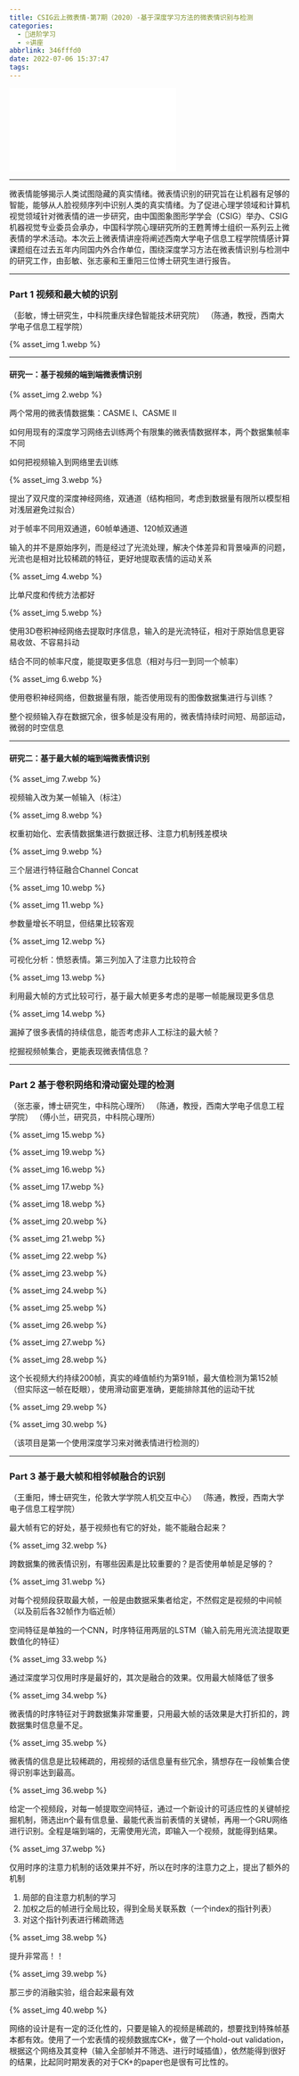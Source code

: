 ```yaml
---
title: CSIG云上微表情-第7期（2020）-基于深度学习方法的微表情识别与检测
categories:
  - 🌙进阶学习
  - ⭐讲座
abbrlink: 346fffd0
date: 2022-07-06 15:37:47
tags:
---
```


<iframe src="//player.bilibili.com/player.html?aid=627623900&bvid=BV1At4y1e7ck&cid=250990541&page=1" scrolling="no" border="0" frameborder="no" framespacing="0" allowfullscreen="true"> </iframe>

<!--more-->

***

微表情能够揭示人类试图隐藏的真实情绪。微表情识别的研究旨在让机器有足够的智能，能够从人脸视频序列中识别人类的真实情绪。为了促进心理学领域和计算机视觉领域针对微表情的进一步研究，由中国图象图形学学会（CSIG）举办、CSIG机器视觉专业委员会承办，中国科学院心理研究所的王甦菁博士组织一系列云上微表情的学术活动。本次云上微表情讲座将阐述西南大学电子信息工程学院情感计算课题组在过去五年内同国内外合作单位，围绕深度学习方法在微表情识别与检测中的研究工作，由彭敏、张志豪和王重阳三位博士研究生进行报告。

***

### Part 1 视频和最大帧的识别

（彭敏，博士研究生，中科院重庆绿色智能技术研究院）
（陈通，教授，西南大学电子信息工程学院）

{% asset_img 1.webp %}

***

#### 研究一：基于视频的端到端微表情识别

{% asset_img 2.webp %}

两个常用的微表情数据集：CASME I、CASME II

如何用现有的深度学习网络去训练两个有限集的微表情数据样本，两个数据集帧率不同

如何把视频输入到网络里去训练

{% asset_img 3.webp %}

提出了双尺度的深度神经网络，双通道（结构相同，考虑到数据量有限所以模型相对浅层避免过拟合）

对于帧率不同用双通道，60帧单通道、120帧双通道

输入的并不是原始序列，而是经过了光流处理，解决个体差异和背景噪声的问题，光流也是相对比较稀疏的特征，更好地提取表情的运动关系

{% asset_img 4.webp %}

比单尺度和传统方法都好

{% asset_img 5.webp %}

使用3D卷积神经网络去提取时序信息，输入的是光流特征，相对于原始信息更容易收敛、不容易抖动

结合不同的帧率尺度，能提取更多信息（相对与归一到同一个帧率）

{% asset_img 6.webp %}

使用卷积神经网络，但数据量有限，能否使用现有的图像数据集进行与训练？

整个视频输入存在数据冗余，很多帧是没有用的，微表情持续时间短、局部运动，微弱的时空信息

***

#### 研究二：基于最大帧的端到端微表情识别

{% asset_img 7.webp %}

视频输入改为某一帧输入（标注）

{% asset_img 8.webp %}

权重初始化、宏表情数据集进行数据迁移、注意力机制残差模块

{% asset_img 9.webp %}

三个层进行特征融合Channel Concat

{% asset_img 10.webp %}

{% asset_img 11.webp %}

参数量增长不明显，但结果比较客观

{% asset_img 12.webp %}

可视化分析：愤怒表情。第三列加入了注意力比较符合

{% asset_img 13.webp %}

利用最大帧的方式比较可行，基于最大帧更多考虑的是哪一帧能展现更多信息

{% asset_img 14.webp %}

漏掉了很多表情的持续信息，能否考虑非人工标注的最大帧？

挖掘视频帧集合，更能表现微表情信息？

***

### Part 2 基于卷积网络和滑动窗处理的检测

（张志豪，博士研究生，中科院心理所）
（陈通，教授，西南大学电子信息工程学院）
（傅小兰，研究员，中科院心理所）

{% asset_img 15.webp %}

{% asset_img 19.webp %}

{% asset_img 16.webp %}

{% asset_img 17.webp %}

{% asset_img 18.webp %}

{% asset_img 20.webp %}

{% asset_img 21.webp %}

{% asset_img 22.webp %}

{% asset_img 23.webp %}

{% asset_img 24.webp %}

{% asset_img 25.webp %}

{% asset_img 26.webp %}

{% asset_img 27.webp %}

{% asset_img 28.webp %}

这个长视频大约持续200帧，真实的峰值帧约为第91帧，最大值检测为第152帧（但实际这一帧在眨眼），使用滑动窗更准确，更能排除其他的运动干扰

{% asset_img 29.webp %}

{% asset_img 30.webp %}

（该项目是第一个使用深度学习来对微表情进行检测的）

***

### Part 3 基于最大帧和相邻帧融合的识别

（王重阳，博士研究生，伦敦大学学院人机交互中心）
（陈通，教授，西南大学电子信息工程学院）

最大帧有它的好处，基于视频也有它的好处，能不能融合起来？

{% asset_img 32.webp %}

跨数据集的微表情识别，有哪些因素是比较重要的？是否使用单帧是足够的？

{% asset_img 31.webp %}

对每个视频段获取最大帧，一般是由数据采集者给定，不然假定是视频的中间帧（以及前后各32帧作为临近帧）

空间特征是单独的一个CNN，时序特征用两层的LSTM（输入前先用光流法提取更数值化的特征）

{% asset_img 33.webp %}

通过深度学习仅用时序是最好的，其次是融合的效果。仅用最大帧降低了很多

{% asset_img 34.webp %}

微表情的时序特征对于跨数据集非常重要，只用最大帧的话效果是大打折扣的，跨数据集时信息量不足。

{% asset_img 35.webp %}

微表情的信息是比较稀疏的，用视频的话信息量有些冗余，猜想存在一段帧集合使得识别率达到最高。

{% asset_img 36.webp %}

给定一个视频段，对每一帧提取空间特征，通过一个新设计的可适应性的关键帧挖掘机制，筛选出n个最有信息量、最能代表当前表情的关键帧，再用一个GRU网络进行识别。全程是端到端的，无需使用光流，即输入一个视频，就能得到结果。

{% asset_img 37.webp %}

仅用时序的注意力机制的话效果并不好，所以在时序的注意力之上，提出了额外的机制
1. 局部的自注意力机制的学习
2. 加权之后的帧进行全局比较，得到全局关联系数（一个index的指针列表）
3. 对这个指针列表进行稀疏筛选

{% asset_img 38.webp %}

提升非常高！！

{% asset_img 39.webp %}

那三步的消融实验，组合起来最有效

{% asset_img 40.webp %}

网络的设计是有一定的泛化性的，只要是输入的视频是稀疏的，想要找到特殊帧基本都有效。使用了一个宏表情的视频数据库CK+，做了一个hold-out validation，根据这个网络及其变种（输入全部帧并不筛选、进行时域插值），依然能得到很好的结果，比起同时期发表的对于CK+的paper也是很有可比性的。

